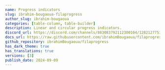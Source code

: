 ```yaml
---
name: Progress indicators
slug: ibrahim-bougaoua-filaprogress
author_slug: ibrahim-bougaoua
categories: [table-column, table-builder]
description: Linear and circular progress indicators.
discord_url: https://discord.com/channels/883083792112300104/1282127753889583125
docs_url: https://raw.githubusercontent.com/ibrahimBougaoua/filaprogress/main/README.md
github_repository: ibrahimBougaoua/filaprogress
has_dark_theme: true
has_translations: true
versions: [3]
publish_date: 2024-09-09
---
```

